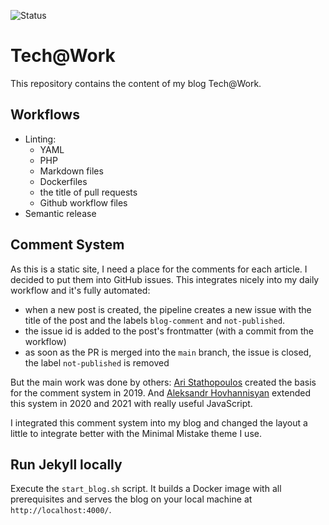 ![Status](https://github.com/kayman-mk/blog-tech-at-work/actions/workflows/build-blog.yml/badge.svg)

# Tech@Work

This repository contains the content of my blog Tech@Work.

## Workflows

- Linting:
  - YAML
  - PHP
  - Markdown files
  - Dockerfiles
  - the title of pull requests
  - Github workflow files
- Semantic release

## Comment System

As this is a static site, I need a place for the comments for each article. I decided to put them into GitHub issues.
This integrates nicely into my daily workflow and it's fully automated:

- when a new post is created, the pipeline creates a new issue with the title of the post and the labels `blog-comment`
  and `not-published`.
- the issue id is added to the post's frontmatter (with a commit from the workflow)
- as soon as the PR is merged into the `main` branch, the issue is closed, the label `not-published` is removed

But the main work was done by others: [Ari Stathopoulos](https://aristath.github.io/blog/static-site-comments-using-github-issues-api)
created the basis for the comment system in 2019. And [Aleksandr Hovhannisyan](https://www.aleksandrhovhannisyan.com/blog/jekyll-comment-system-github-issues/)
extended this system in 2020 and 2021 with really useful JavaScript.

I integrated this comment system into my blog and changed the layout a little to integrate better with the Minimal Mistake
theme I use.

## Run Jekyll locally

Execute the `start_blog.sh` script. It builds a Docker image with all prerequisites and serves the blog
on your local machine at `http://localhost:4000/`.
